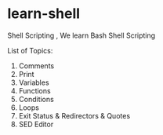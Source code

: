 # learn-shell

Shell Scripting , We learn Bash Shell Scripting

List of Topics:

1. Comments 
2. Print
3. Variables
4. Functions
5. Conditions
6. Loops
7. Exit Status & Redirectors & Quotes
8. SED Editor 


